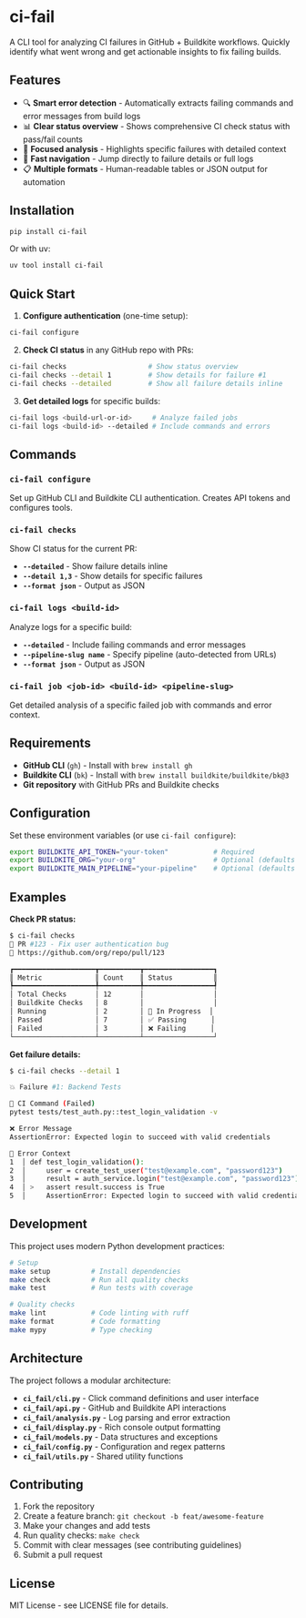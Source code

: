 # ci-fail

A CLI tool for analyzing CI failures in GitHub + Buildkite workflows. Quickly identify what went wrong and get actionable insights to fix failing builds.

## Features

- 🔍 **Smart error detection** - Automatically extracts failing commands and error messages from build logs
- 📊 **Clear status overview** - Shows comprehensive CI check status with pass/fail counts  
- 🎯 **Focused analysis** - Highlights specific failures with detailed context
- 🚀 **Fast navigation** - Jump directly to failure details or full logs
- 📋 **Multiple formats** - Human-readable tables or JSON output for automation

## Installation

```bash
pip install ci-fail
```

Or with uv:
```bash
uv tool install ci-fail
```

## Quick Start

1. **Configure authentication** (one-time setup):
```bash
ci-fail configure
```

2. **Check CI status** in any GitHub repo with PRs:
```bash
ci-fail checks                    # Show status overview
ci-fail checks --detail 1         # Show details for failure #1
ci-fail checks --detailed         # Show all failure details inline
```

3. **Get detailed logs** for specific builds:
```bash
ci-fail logs <build-url-or-id>     # Analyze failed jobs
ci-fail logs <build-id> --detailed # Include commands and errors
```

## Commands

### `ci-fail configure`
Set up GitHub CLI and Buildkite CLI authentication. Creates API tokens and configures tools.

### `ci-fail checks`
Show CI status for the current PR:
- **`--detailed`** - Show failure details inline
- **`--detail 1,3`** - Show details for specific failures  
- **`--format json`** - Output as JSON

### `ci-fail logs <build-id>`
Analyze logs for a specific build:
- **`--detailed`** - Include failing commands and error messages
- **`--pipeline-slug name`** - Specify pipeline (auto-detected from URLs)
- **`--format json`** - Output as JSON

### `ci-fail job <job-id> <build-id> <pipeline-slug>`
Get detailed analysis of a specific failed job with commands and error context.

## Requirements

- **GitHub CLI** (`gh`) - Install with `brew install gh`
- **Buildkite CLI** (`bk`) - Install with `brew install buildkite/buildkite/bk@3`
- **Git repository** with GitHub PRs and Buildkite checks

## Configuration

Set these environment variables (or use `ci-fail configure`):

```bash
export BUILDKITE_API_TOKEN="your-token"           # Required
export BUILDKITE_ORG="your-org"                   # Optional (defaults to 'discord') 
export BUILDKITE_MAIN_PIPELINE="your-pipeline"    # Optional (defaults to 'discord')
```

## Examples

**Check PR status:**
```bash
$ ci-fail checks
📝 PR #123 - Fix user authentication bug
🔗 https://github.com/org/repo/pull/123

┏━━━━━━━━━━━━━━━━━━━━┳━━━━━━━━━━┳━━━━━━━━━━━━━━━━━┓
║ Metric             ║ Count    ║ Status          ║
┡━━━━━━━━━━━━━━━━━━━━╇━━━━━━━━━━╇━━━━━━━━━━━━━━━━━┩
│ Total Checks       │ 12       │                 │
│ Buildkite Checks   │ 8        │                 │  
│ Running            │ 2        │ 🔄 In Progress  │
│ Passed             │ 7        │ ✅ Passing      │
│ Failed             │ 3        │ ❌ Failing      │
└────────────────────┴──────────┴─────────────────┘
```

**Get failure details:**
```bash
$ ci-fail checks --detail 1

💥 Failure #1: Backend Tests

🔧 CI Command (Failed)
pytest tests/test_auth.py::test_login_validation -v

❌ Error Message  
AssertionError: Expected login to succeed with valid credentials

📝 Error Context
1  │ def test_login_validation():
2  │     user = create_test_user("test@example.com", "password123")
3  │     result = auth_service.login("test@example.com", "password123") 
4  │ >   assert result.success is True
5  │     AssertionError: Expected login to succeed with valid credentials
```

## Development

This project uses modern Python development practices:

```bash
# Setup
make setup          # Install dependencies  
make check          # Run all quality checks
make test           # Run tests with coverage

# Quality checks
make lint           # Code linting with ruff
make format         # Code formatting  
make mypy           # Type checking
```

## Architecture

The project follows a modular architecture:

- **`ci_fail/cli.py`** - Click command definitions and user interface
- **`ci_fail/api.py`** - GitHub and Buildkite API interactions  
- **`ci_fail/analysis.py`** - Log parsing and error extraction
- **`ci_fail/display.py`** - Rich console output formatting
- **`ci_fail/models.py`** - Data structures and exceptions
- **`ci_fail/config.py`** - Configuration and regex patterns
- **`ci_fail/utils.py`** - Shared utility functions

## Contributing

1. Fork the repository
2. Create a feature branch: `git checkout -b feat/awesome-feature`
3. Make your changes and add tests
4. Run quality checks: `make check`
5. Commit with clear messages (see contributing guidelines)
6. Submit a pull request

## License

MIT License - see LICENSE file for details.
